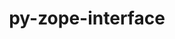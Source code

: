 ---
title: "py-zope-interface"
layout: cache
categories: [package, develop-2024-12-08]
meta: {"versions": ["7.0.3"], "compilers": ["gcc@=11.1.0", "gcc@=11.4.0", "gcc@=9.4.0", "oneapi@=2024.2.1"], "oss": ["ubuntu20.04", "ubuntu22.04"], "platforms": ["linux"], "targets": ["neoverse_v1", "neoverse_v2", "ppc64le", "x86_64_v3"], "stacks": ["data-vis-sdk", "e4s", "e4s-neoverse-v2", "e4s-neoverse_v1", "e4s-oneapi", "e4s-power", "root"], "num_specs": 16, "num_specs_by_stack": {"root": 16, "e4s-power": 3, "data-vis-sdk": 1, "e4s-neoverse_v1": 3, "e4s-neoverse-v2": 3, "e4s": 3, "e4s-oneapi": 3}}
spec_details: [{"hash": "f2mxxvkqn3f6rg7h77mnewegrzrtbur7", "compiler": "gcc@=9.4.0", "versions": ["7.0.3"], "os": "ubuntu20.04", "platform": "linux", "target": "ppc64le", "variants": ["build_system=python_pip"], "stacks": ["root", "e4s-power"], "size": "-", "tarball": "https://binaries.spack.io/develop-2024-12-08/build_cache/linux-ubuntu20.04-ppc64le/gcc-9.4.0/py-zope-interface-7.0.3/linux-ubuntu20.04-ppc64le-gcc-9.4.0-py-zope-interface-7.0.3-f2mxxvkqn3f6rg7h77mnewegrzrtbur7.spack"}, {"hash": "oewkrjds4b4yy2hd3gwzem2kqqldoc5m", "compiler": "gcc@=9.4.0", "versions": ["7.0.3"], "os": "ubuntu20.04", "platform": "linux", "target": "ppc64le", "variants": ["build_system=python_pip"], "stacks": ["root", "e4s-power"], "size": "-", "tarball": "https://binaries.spack.io/develop-2024-12-08/build_cache/linux-ubuntu20.04-ppc64le/gcc-9.4.0/py-zope-interface-7.0.3/linux-ubuntu20.04-ppc64le-gcc-9.4.0-py-zope-interface-7.0.3-oewkrjds4b4yy2hd3gwzem2kqqldoc5m.spack"}, {"hash": "qwnwdjjnpmn7s6honj4f4fbl4zbgzndm", "compiler": "gcc@=9.4.0", "versions": ["7.0.3"], "os": "ubuntu20.04", "platform": "linux", "target": "ppc64le", "variants": ["build_system=python_pip"], "stacks": ["root", "e4s-power"], "size": "-", "tarball": "https://binaries.spack.io/develop-2024-12-08/build_cache/linux-ubuntu20.04-ppc64le/gcc-9.4.0/py-zope-interface-7.0.3/linux-ubuntu20.04-ppc64le-gcc-9.4.0-py-zope-interface-7.0.3-qwnwdjjnpmn7s6honj4f4fbl4zbgzndm.spack"}, {"hash": "tjscy3pzcfs7rkhuoijt37txcibntkf7", "compiler": "gcc@=11.1.0", "versions": ["7.0.3"], "os": "ubuntu20.04", "platform": "linux", "target": "x86_64_v3", "variants": ["build_system=python_pip"], "stacks": ["root", "data-vis-sdk"], "size": "-", "tarball": "https://binaries.spack.io/develop-2024-12-08/build_cache/linux-ubuntu20.04-x86_64_v3/gcc-11.1.0/py-zope-interface-7.0.3/linux-ubuntu20.04-x86_64_v3-gcc-11.1.0-py-zope-interface-7.0.3-tjscy3pzcfs7rkhuoijt37txcibntkf7.spack"}, {"hash": "3tnbpvi7rsrns4xclfi2jzk64bkssgoh", "compiler": "gcc@=11.4.0", "versions": ["7.0.3"], "os": "ubuntu22.04", "platform": "linux", "target": "neoverse_v1", "variants": ["build_system=python_pip"], "stacks": ["root", "e4s-neoverse_v1"], "size": "-", "tarball": "https://binaries.spack.io/develop-2024-12-08/build_cache/linux-ubuntu22.04-neoverse_v1/gcc-11.4.0/py-zope-interface-7.0.3/linux-ubuntu22.04-neoverse_v1-gcc-11.4.0-py-zope-interface-7.0.3-3tnbpvi7rsrns4xclfi2jzk64bkssgoh.spack"}, {"hash": "g22nll2uze6ucipfwczwxf6a5a4cmdq6", "compiler": "gcc@=11.4.0", "versions": ["7.0.3"], "os": "ubuntu22.04", "platform": "linux", "target": "neoverse_v1", "variants": ["build_system=python_pip"], "stacks": ["root", "e4s-neoverse_v1"], "size": "-", "tarball": "https://binaries.spack.io/develop-2024-12-08/build_cache/linux-ubuntu22.04-neoverse_v1/gcc-11.4.0/py-zope-interface-7.0.3/linux-ubuntu22.04-neoverse_v1-gcc-11.4.0-py-zope-interface-7.0.3-g22nll2uze6ucipfwczwxf6a5a4cmdq6.spack"}, {"hash": "luxnzjtadkforssgfp6zryjz4zjmifft", "compiler": "gcc@=11.4.0", "versions": ["7.0.3"], "os": "ubuntu22.04", "platform": "linux", "target": "neoverse_v1", "variants": ["build_system=python_pip"], "stacks": ["root", "e4s-neoverse_v1"], "size": "-", "tarball": "https://binaries.spack.io/develop-2024-12-08/build_cache/linux-ubuntu22.04-neoverse_v1/gcc-11.4.0/py-zope-interface-7.0.3/linux-ubuntu22.04-neoverse_v1-gcc-11.4.0-py-zope-interface-7.0.3-luxnzjtadkforssgfp6zryjz4zjmifft.spack"}, {"hash": "ezzvaopjgbexvtkws7bzdc3bdkq7vhmn", "compiler": "gcc@=11.4.0", "versions": ["7.0.3"], "os": "ubuntu22.04", "platform": "linux", "target": "neoverse_v2", "variants": ["build_system=python_pip"], "stacks": ["root", "e4s-neoverse-v2"], "size": "-", "tarball": "https://binaries.spack.io/develop-2024-12-08/build_cache/linux-ubuntu22.04-neoverse_v2/gcc-11.4.0/py-zope-interface-7.0.3/linux-ubuntu22.04-neoverse_v2-gcc-11.4.0-py-zope-interface-7.0.3-ezzvaopjgbexvtkws7bzdc3bdkq7vhmn.spack"}, {"hash": "idwcp5hsrqyy3xvc6nu2ivvcq6xxgjjs", "compiler": "gcc@=11.4.0", "versions": ["7.0.3"], "os": "ubuntu22.04", "platform": "linux", "target": "neoverse_v2", "variants": ["build_system=python_pip"], "stacks": ["root", "e4s-neoverse-v2"], "size": "-", "tarball": "https://binaries.spack.io/develop-2024-12-08/build_cache/linux-ubuntu22.04-neoverse_v2/gcc-11.4.0/py-zope-interface-7.0.3/linux-ubuntu22.04-neoverse_v2-gcc-11.4.0-py-zope-interface-7.0.3-idwcp5hsrqyy3xvc6nu2ivvcq6xxgjjs.spack"}, {"hash": "ra4ypt52k2ktj5wvrouv3frdneyhbk7o", "compiler": "gcc@=11.4.0", "versions": ["7.0.3"], "os": "ubuntu22.04", "platform": "linux", "target": "neoverse_v2", "variants": ["build_system=python_pip"], "stacks": ["root", "e4s-neoverse-v2"], "size": "-", "tarball": "https://binaries.spack.io/develop-2024-12-08/build_cache/linux-ubuntu22.04-neoverse_v2/gcc-11.4.0/py-zope-interface-7.0.3/linux-ubuntu22.04-neoverse_v2-gcc-11.4.0-py-zope-interface-7.0.3-ra4ypt52k2ktj5wvrouv3frdneyhbk7o.spack"}, {"hash": "e2kl7o4qefgxwerh5xertwjh57hxr25h", "compiler": "gcc@=11.4.0", "versions": ["7.0.3"], "os": "ubuntu22.04", "platform": "linux", "target": "x86_64_v3", "variants": ["build_system=python_pip"], "stacks": ["root", "e4s"], "size": "-", "tarball": "https://binaries.spack.io/develop-2024-12-08/build_cache/linux-ubuntu22.04-x86_64_v3/gcc-11.4.0/py-zope-interface-7.0.3/linux-ubuntu22.04-x86_64_v3-gcc-11.4.0-py-zope-interface-7.0.3-e2kl7o4qefgxwerh5xertwjh57hxr25h.spack"}, {"hash": "yon5y7mugfiei6cypcsnk6tthp5rngux", "compiler": "gcc@=11.4.0", "versions": ["7.0.3"], "os": "ubuntu22.04", "platform": "linux", "target": "x86_64_v3", "variants": ["build_system=python_pip"], "stacks": ["root", "e4s"], "size": "-", "tarball": "https://binaries.spack.io/develop-2024-12-08/build_cache/linux-ubuntu22.04-x86_64_v3/gcc-11.4.0/py-zope-interface-7.0.3/linux-ubuntu22.04-x86_64_v3-gcc-11.4.0-py-zope-interface-7.0.3-yon5y7mugfiei6cypcsnk6tthp5rngux.spack"}, {"hash": "j7vy7txrecxjqdvqiwhdlsxcyke6wwhi", "compiler": "gcc@=11.4.0", "versions": ["7.0.3"], "os": "ubuntu22.04", "platform": "linux", "target": "x86_64_v3", "variants": ["build_system=python_pip"], "stacks": ["root", "e4s"], "size": "-", "tarball": "https://binaries.spack.io/develop-2024-12-08/build_cache/linux-ubuntu22.04-x86_64_v3/gcc-11.4.0/py-zope-interface-7.0.3/linux-ubuntu22.04-x86_64_v3-gcc-11.4.0-py-zope-interface-7.0.3-j7vy7txrecxjqdvqiwhdlsxcyke6wwhi.spack"}, {"hash": "rdw27zhy2aehp73elxyeymavezngwnmj", "compiler": "oneapi@=2024.2.1", "versions": ["7.0.3"], "os": "ubuntu22.04", "platform": "linux", "target": "x86_64_v3", "variants": ["build_system=python_pip"], "stacks": ["root", "e4s-oneapi"], "size": "-", "tarball": "https://binaries.spack.io/develop-2024-12-08/build_cache/linux-ubuntu22.04-x86_64_v3/oneapi-2024.2.1/py-zope-interface-7.0.3/linux-ubuntu22.04-x86_64_v3-oneapi-2024.2.1-py-zope-interface-7.0.3-rdw27zhy2aehp73elxyeymavezngwnmj.spack"}, {"hash": "hqgbiq7rkpatdyfrzbprof6l7aty66bo", "compiler": "oneapi@=2024.2.1", "versions": ["7.0.3"], "os": "ubuntu22.04", "platform": "linux", "target": "x86_64_v3", "variants": ["build_system=python_pip"], "stacks": ["root", "e4s-oneapi"], "size": "-", "tarball": "https://binaries.spack.io/develop-2024-12-08/build_cache/linux-ubuntu22.04-x86_64_v3/oneapi-2024.2.1/py-zope-interface-7.0.3/linux-ubuntu22.04-x86_64_v3-oneapi-2024.2.1-py-zope-interface-7.0.3-hqgbiq7rkpatdyfrzbprof6l7aty66bo.spack"}, {"hash": "a5qvy4e366fjjhuc4snqkgcbzinv67d4", "compiler": "oneapi@=2024.2.1", "versions": ["7.0.3"], "os": "ubuntu22.04", "platform": "linux", "target": "x86_64_v3", "variants": ["build_system=python_pip"], "stacks": ["root", "e4s-oneapi"], "size": "-", "tarball": "https://binaries.spack.io/develop-2024-12-08/build_cache/linux-ubuntu22.04-x86_64_v3/oneapi-2024.2.1/py-zope-interface-7.0.3/linux-ubuntu22.04-x86_64_v3-oneapi-2024.2.1-py-zope-interface-7.0.3-a5qvy4e366fjjhuc4snqkgcbzinv67d4.spack"}]
---